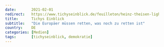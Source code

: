 ```yaml
---
date:       2021-02-01
redirect:   https://www.tichyseinblick.de/feuilleton/heinz-theisen-lightkultur-und-leitstruktur/
title:      Tichys Einblick
subtitle:   "Die Europäer müssen retten, was noch zu retten ist"
country:    DE
categories: [Medien]
tags:       [tichyseinblick, demokratie]
---
```

